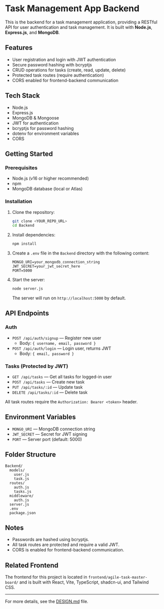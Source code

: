 # Task Management App Backend

This is the backend for a task management application, providing a RESTful API for user authentication and task management. It is built with **Node.js**, **Express.js**, and **MongoDB**.

## Features
- User registration and login with JWT authentication
- Secure password hashing with bcryptjs
- CRUD operations for tasks (create, read, update, delete)
- Protected task routes (require authentication)
- CORS enabled for frontend-backend communication

## Tech Stack
- Node.js
- Express.js
- MongoDB & Mongoose
- JWT for authentication
- bcryptjs for password hashing
- dotenv for environment variables
- CORS

## Getting Started

### Prerequisites
- Node.js (v16 or higher recommended)
- npm
- MongoDB database (local or Atlas)

### Installation
1. Clone the repository:
   ```sh
   git clone <YOUR_REPO_URL>
   cd Backend
   ```
2. Install dependencies:
   ```sh
   npm install
   ```
3. Create a `.env` file in the `Backend` directory with the following content:
   ```env
   MONGO_URI=your_mongodb_connection_string
   JWT_SECRET=your_jwt_secret_here
   PORT=5000
   ```
4. Start the server:
   ```sh
   node server.js
   ```
   The server will run on `http://localhost:5000` by default.

## API Endpoints

### Auth
- `POST /api/auth/signup` — Register new user
  - Body: `{ username, email, password }`
- `POST /api/auth/login` — Login user, returns JWT
  - Body: `{ email, password }`

### Tasks (Protected by JWT)
- `GET /api/tasks` — Get all tasks for logged-in user
- `POST /api/tasks` — Create new task
- `PUT /api/tasks/:id` — Update task
- `DELETE /api/tasks/:id` — Delete task

All task routes require the `Authorization: Bearer <token>` header.

## Environment Variables
- `MONGO_URI` — MongoDB connection string
- `JWT_SECRET` — Secret for JWT signing
- `PORT` — Server port (default: 5000)

## Folder Structure
```
Backend/
  models/
    user.js
    task.js
  routes/
    auth.js
    tasks.js
  middleware/
    auth.js
  server.js
  .env
  package.json
```

## Notes
- Passwords are hashed using bcryptjs.
- All task routes are protected and require a valid JWT.
- CORS is enabled for frontend-backend communication.

## Related Frontend
The frontend for this project is located in `frontend/agile-task-master-board/` and is built with React, Vite, TypeScript, shadcn-ui, and Tailwind CSS.

---
For more details, see the [DESIGN.md](./DESIGN.md) file. 